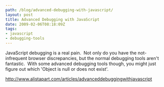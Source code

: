 ```yaml
---
path: /blog/advanced-debugging-with-javascript/
layout: post
title: Advanced Debugging with JavaScript
date: 2009-02-06T08:18:09Z
tags:
- javascript
- debugging-tools
---
```


JavaScript debugging is a real pain.  Not only do you have the not-infrequent browser discrepancies, but the normal debugging tools aren't fantastic.  With some advanced debugging tools though, you might just figure out which 'Object is null or does not exist'.

<a href="http://www.alistapart.com/articles/advanceddebuggingwithjavascript" target="_blank">http://www.alistapart.com/articles/advanceddebuggingwithjavascript</a>